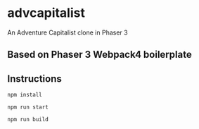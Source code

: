 # advcapitalist
An Adventure Capitalist clone in Phaser 3

## Based on Phaser 3 Webpack4 boilerplate


## Instructions

`npm install`

`npm run start`

`npm run build`
